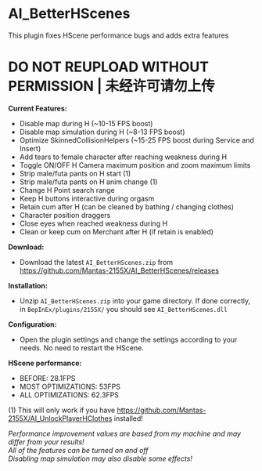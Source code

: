# AI_BetterHScenes
This plugin fixes HScene performance bugs and adds extra features  

# DO NOT REUPLOAD WITHOUT PERMISSION | 未经许可请勿上传

**Current Features:**  
* Disable map during H (~10-15 FPS boost)  
* Disable map simulation during H (~8-13 FPS boost)  
* Optimize SkinnedCollisionHelpers (~15-25 FPS boost during Service and Insert)  
* Add tears to female character after reaching weakness during H  
* Toggle ON/OFF H Camera maximum position and zoom maximum limits  
* Strip male/futa pants on H start (1)  
* Strip male/futa pants on H anim change (1)  
* Change H Point search range  
* Keep H buttons interactive during orgasm  
* Retain cum after H (can be cleaned by bathing / changing clothes)
* Character position draggers
* Close eyes when reached weakness during H
* Clean or keep cum on Merchant after H (if retain is enabled)

**Download:**  
* Download the latest `AI_BetterHScenes.zip` from https://github.com/Mantas-2155X/AI_BetterHScenes/releases  

**Installation:**  
* Unzip `AI_BetterHScenes.zip` into your game directory. If done correctly, in `BepInEx/plugins/2155X/` you should see `AI_BetterHScenes.dll`  

**Configuration:**  
* Open the plugin settings and change the settings according to your needs. No need to restart the HScene.  

**HScene performance:**  
* BEFORE: 28.1FPS  
* MOST OPTIMIZATIONS: 53FPS  
* ALL OPTIMIZATIONS: 62.3FPS  

(1) This will only work if you have https://github.com/Mantas-2155X/AI_UnlockPlayerHClothes installed!  

*Performance improvement values are based from my machine and may differ from your results!*  
*All of the features can be turned on and off*  
*Disabling map simulation may also disable some effects!*  
